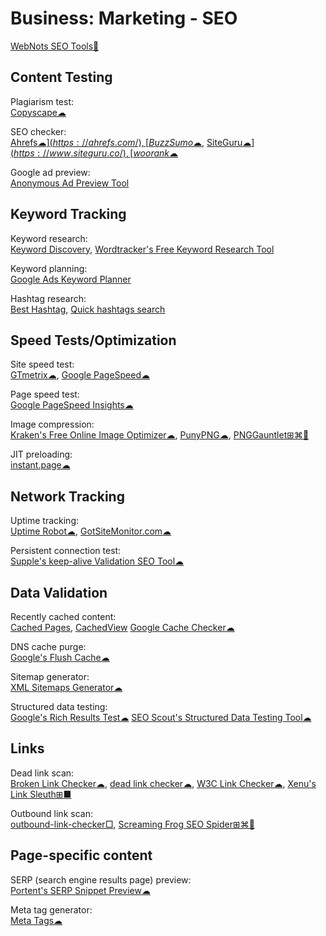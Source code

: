 # Business: Marketing - SEO

[WebNots SEO Tools💩](https://www.webnots.com/seo-tools/)

## Content Testing

Plagiarism test:  
[Copyscape☁](https://www.copyscape.com/)

SEO checker:  
[Ahrefs☁$](https://ahrefs.com/),
[BuzzSumo☁$](https://buzzsumo.com/),
[SiteGuru☁$](https://www.siteguru.co/),
[woorank☁$](https://www.woorank.com/)

Google ad preview:  
[Anonymous Ad Preview Tool](https://ads.google.com/anon/AdPreview)

## Keyword Tracking

Keyword research:  
[Keyword Discovery](https://www.keyworddiscovery.com/),
[Wordtracker's Free Keyword Research Tool](https://www.wordtracker.com/)

Keyword planning:  
[Google Ads Keyword Planner](https://ads.google.com/home/tools/keyword-planner/)

Hashtag research:  
[Best Hashtag](https://best-hashtags.com/),
[Quick hashtags search](https://cipher387.github.io/hashtags_and_keywords_social_media_quick_search/)


## Speed Tests/Optimization

Site speed test:  
[GTmetrix☁](https://gtmetrix.com),
[Google PageSpeed☁](https://pagespeed.web.dev/)

Page speed test:  
[Google PageSpeed Insights☁](https://developers.google.com/speed/pagespeed/insights/)

Image compression:  
[Kraken's Free Online Image Optimizer☁](https://kraken.io/web-interface),
[PunyPNG☁](http://punypng.com/),
[PNGGauntlet⊞⌘🐧](https://pnggauntlet.com/)

JIT preloading:  
[instant.page☁](https://instant.page/)

## Network Tracking

Uptime tracking:  
[Uptime Robot☁](https://uptimerobot.com/),
[GotSiteMonitor.com☁](https://www.gotsitemonitor.com/)

Persistent connection test:  
[Supple's keep-alive Validation SEO Tool☁](https://supple.com.au/tools/check-persistent-connection/)

## Data Validation

Recently cached content:  
[Cached Pages](http://www.cachedpages.com/),
[CachedView](https://cachedview.com/)
[Google Cache Checker☁](https://www.webnots.com/seo-tools/google-cache-checker)

DNS cache purge:  
[Google's Flush Cache☁](https://developers.google.com/speed/public-dns/cache)

Sitemap generator:  
[XML Sitemaps Generator☁](https://www.xml-sitemaps.com/)

Structured data testing:  
[Google's Rich Results Test☁](https://search.google.com/test/rich-results)
[SEO Scout's Structured Data Testing Tool☁](https://seoscout.com/tools/schema-generator)

## Links

Dead link scan:  
[Broken Link Checker☁](https://brokenlinkcheck.com/broken-links.php),
[dead link checker☁](https://www.deadlinkchecker.com/),
[W3C Link Checker☁](https://validator.w3.org/checklink),
[Xenu's Link Sleuth⊞■](https://home.snafu.de/tilman/xenulink.html)

Outbound link scan:  
[outbound-link-checker□](https://github.com/ashishb/outbound-link-checker),
[Screaming Frog SEO Spider⊞⌘🐧](https://www.screamingfrog.co.uk/seo-spider/)

## Page-specific content

SERP (search engine results page) preview:  
[Portent's SERP Snippet Preview☁](https://www.portent.com/serp-preview-tool/)

Meta tag generator:  
[Meta Tags☁](https://metatags.io/)
